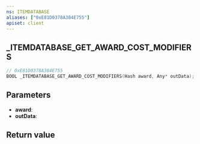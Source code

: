 ```yaml
---
ns: ITEMDATABASE
aliases: ["0xE81D0378A384E755"]
apiset: client
---
```

## _ITEMDATABASE_GET_AWARD_COST_MODIFIERS

```c
// 0xE81D0378A384E755
BOOL _ITEMDATABASE_GET_AWARD_COST_MODIFIERS(Hash award, Any* outData);
```


## Parameters
* **award**:
* **outData**:

## Return value